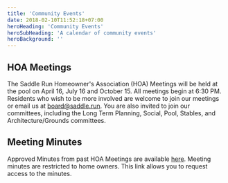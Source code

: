 ```yaml
---
title: 'Community Events'
date: 2018-02-10T11:52:18+07:00
heroHeading: 'Community Events'
heroSubHeading: 'A calendar of community events'
heroBackground: ''
---
```


## HOA Meetings

The Saddle Run Homeowner's Association (HOA) Meetings will be held at the pool on April 16, July 16 and October 15.  All meetings begin at 6:30 PM.  Residents who wish to be more involved are welcome to join our meetings or email us at board@saddle.run.  You are also invited to join our committees, including the Long Term Planning, Social, Pool, Stables, and Architecture/Grounds committees.

## Meeting Minutes

Approved Minutes from past HOA Meetings are available
[here](https://drive.google.com/drive/folders/1BNBvBIdtTG_mvDT-YcS2X9VGXApwUymX?usp=sharing).
Meeting minutes are restricted to home owners. This link allows you to request
access to the minutes.
